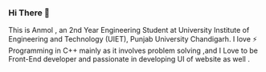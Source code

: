### Hi There 👋
This is Anmol , an 2nd Year Engineering Student at University Institute of Engineering and Technology (UIET), Punjab University Chandigarh. I love ⚡ Programming in C++ mainly as it involves problem solving ,and I Love to be Front-End developer and passionate in developing UI of website as well .

<!--
**Anmolreshi/Anmolreshi** is a ✨ _special_ ✨ repository because its `README.md` (this file) appears on your GitHub profile.

Here are some ideas to get you started:

  
- 🔭 I’m currently working on ...
- 🌱 I’m currently learning ...
- 👯 I’m looking to collaborate on ...
- 🤔 I’m looking for help with ...
- 💬 Ask me about ...
- 📫 How to reach me: ...
- 😄 Pronouns: ...
- ⚡ Fun fact: ...
-->
